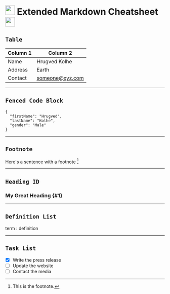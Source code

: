 # <img src="https://media.giphy.com/media/iY8CRBdQXODJSCERIr/giphy.gif" width="30px"> Extended Markdown Cheatsheet <img src="https://media.giphy.com/media/iY8CRBdQXODJSCERIr/giphy.gif" width="30px">


## `Table`

| Column 1 | Column 2 |
| ----------- | ----------- |
| Name | Hrugved Kolhe |
| Address | Earth |
| Contact | someone@xyz.com |

---

## `Fenced Code Block`

```
{
  "firstName": "Hrugved",
  "lastName": "Kolhe",
  "gender": "Male"
}
```
---

## `Footnote`

Here's a sentence with a footnote [^1]


[^1]: This is the footnote.

---

## `Heading ID`

### My Great Heading {#1}

---

## `Definition List`

term
: definition

---

## `Task List`

- [x] Write the press release
- [ ] Update the website
- [ ] Contact the media
